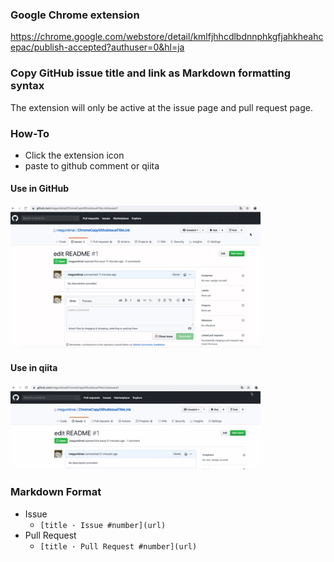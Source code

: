 ### Google Chrome extension
https://chrome.google.com/webstore/detail/kmlfjhhcdlbdnnphkgfjahkheahcepac/publish-accepted?authuser=0&hl=ja
### Copy GitHub issue title and link as Markdown formatting syntax 
The extension will only be active at the issue page and pull request page.

### How-To
- Click the extension icon
- paste to github comment or qiita


#### Use in GitHub
<img src="https://github.com/megumiimai/ChromeCopyGithubIssueTitleLink/blob/master/howto/use_in_github.gif" width="400">

#### Use in qiita
<img src="https://github.com/megumiimai/ChromeCopyGithubIssueTitleLink/blob/master/howto/use_in_qiita.gif" width="400">


### Markdown Format
- Issue
    - `[title · Issue #number](url)`
- Pull Request
    - `[title · Pull Request #number](url)`
